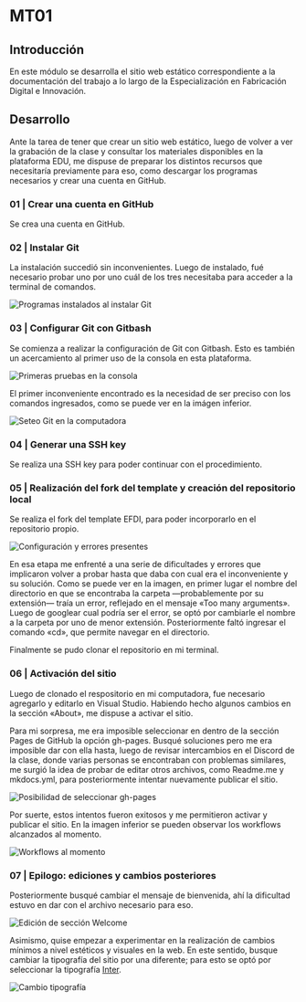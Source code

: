# MT01

## Introducción
En este módulo se desarrolla el sitio web estático correspondiente a la documentación del trabajo a lo largo de la Especialización en Fabricación Digital e Innovación. 

## Desarrollo
Ante la tarea de tener que crear un sitio web estático, luego de volver a ver la grabación de la clase y consultar los materiales disponibles en la plataforma EDU, me dispuse de preparar los distintos recursos que necesitaría previamente para eso, como descargar los programas necesarios y crear una cuenta en GitHub. 


### 01 | Crear una cuenta en GitHub
Se crea una cuenta en GitHub.


### 02 | Instalar Git
La instalación succedió sin inconvenientes. Luego de instalado, fué necesario probar uno por uno cuál de los tres necesitaba para acceder a la terminal de comandos.

![Programas instalados al instalar Git](<../images/MT01/Imagen 0 - b.png>)

### 03 | Configurar Git con Gitbash

Se comienza a realizar la configuración de Git con Gitbash. Esto es también un acercamiento al primer uso de la consola en esta plataforma. 

![Primeras pruebas en la consola](<../images/MT01/Imagen 0 - a.png>)

El primer inconveniente encontrado es la necesidad de ser preciso con los comandos ingresados, como se puede ver en la imágen inferior.

![Seteo Git en la computadora](<../images/MT01/Imagen 2 - seteo git.png>)

### 04 | Generar una SSH key 
Se realiza una SSH key para poder continuar con el procedimiento.


### 05 | Realización del fork del template y creación del repositorio local

Se realiza el fork del template EFDI, para poder incorporarlo en el repositorio propio.

![Configuración y errores presentes](<../images/MT01/Imagen 3 - configuracion y errores.png>)

En esa etapa me enfrenté a una serie de dificultades y errores que implicaron volver a probar hasta que daba con cual era el inconveniente y su solución. Como se puede ver en la imagen, en primer lugar el nombre del directorio en que se encontraba la carpeta —probablemente por su extensión— traía un error, reflejado en el mensaje «Too many arguments». Luego de googlear cual podría ser el error, se optó por cambiarle el nombre a la carpeta por uno de menor extensión. Posteriormente faltó ingresar el comando «cd», que permite navegar en el directorio.

Finalmente se pudo clonar el repositorio en mi terminal.


### 06 | Activación del sitio

Luego de clonado el respositorio en mi computadora, fue necesario agregarlo y editarlo en Visual Studio. Habiendo hecho algunos cambios en la sección «About», me dispuse a activar el sitio.

Para mi sorpresa, me era imposible seleccionar en dentro de la sección Pages de GitHub la opción gh-pages. Busqué soluciones pero me era imposible dar con ella hasta, luego de revisar intercambios en el Discord de la clase, donde varias personas se encontraban con problemas similares, me surgió la idea de probar de editar otros archivos, como Readme.me y mkdocs.yml, para posteriormente intentar nuevamente publicar el sitio.

![Posibilidad de seleccionar gh-pages](<../images/MT01/Imagen 4 .png>)

Por suerte, estos intentos fueron exitosos y me permitieron activar y publicar el sitio. En la imagen inferior se pueden observar los workflows alcanzados al momento.

![Workflows al momento](<../images/MT01/Imagen 5 b.png>)

###  07 | Epilogo: ediciones y cambios posteriores

Posteriormente busqué cambiar el mensaje de bienvenida, ahí la dificultad estuvo en dar con el archivo necesario para eso. 

![Edición de sección Welcome](<../images/MT01/Imagen 6.png>)

Asimismo, quise empezar a experimentar en la realización de cambios mínimos a nivel estéticos y visuales en la web. En este sentido, busque cambiar la tipografía del sitio por una diferente; para esto se optó por seleccionar la tipografía [Inter](https://rsms.me/inter/).

![Cambio tipografía](<../images/MT01/Imagen 7.png>)